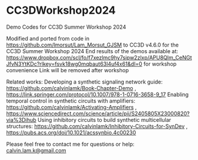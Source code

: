 # CC3DWorkshop2024
Demo Codes for CC3D Summer Workshop 2024

Modified and ported from code in https://github.com/lmorsut/Lam_Morsut_GJSM to CC3D v4.6.0 for the CC3D Summer Workshop 2024
End results of the demos available at: https://www.dropbox.com/scl/fo/f7xezlmc9hy7sipw2zlxp/APU8Qlm_CeNGtJfvN3YtKDc?rlkey=fsvk18wg0mqbaut63l4uf4x61&dl=0 for workshop convenience
Link will be removed after workshop

Related works:
Developing a synthetic signaling network guide: https://github.com/calvinlamk/Book-Chapter-Demo , https://link.springer.com/protocol/10.1007/978-1-0716-3658-9_17
Enabling temporal control in synthetic circuits with amplifiers: https://github.com/calvinlamk/Activating-Amplifiers , https://www.sciencedirect.com/science/article/pii/S2405805X23000820?via%3Dihub
Using inhibitory circuits to build synthetic multicellular structures: https://github.com/calvinlamk/Inhibitory-Circuits-for-SynDev , https://pubs.acs.org/doi/10.1021/acssynbio.4c00230

Please feel free to contact me for questions or help: calvin.lam.k@gmail.com
